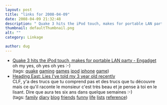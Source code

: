 ```yaml
---
layout: post
title: "links for 2008-04-09"
date: 2008-04-09 21:32:48
description: " Quake 3 hits the iPod touch, makes for portable LAN party - Engadget oh my yes, oh yes oh yes  -- -) (tags --  quake gaming games ipod iphone game) Heading East --  Lies I&#8217;ve told my 3 year old recently CLF,&#8230;"
thumbnail: defaultThumbnail.png
alt: ""
category: Linkage

author: dug
---
```


<ul class="delicious">
	<li>
		<div class="delicious-link"><a href="http://www.engadget.com/2008/04/05/quake-3-hits-the-ipod-touch-makes-for-portable-lan-party/">Quake 3 hits the iPod touch, makes for portable <span class="caps">LAN </span>party - Engadget</a></div>
		<div class="delicious-extended">oh my yes, oh yes oh yes :-)</div>
		<div class="delicious-tags">(tags: <a href="http://del.icio.us/dug/quake">quake</a> <a href="http://del.icio.us/dug/gaming">gaming</a> <a href="http://del.icio.us/dug/games">games</a> <a href="http://del.icio.us/dug/ipod">ipod</a> <a href="http://del.icio.us/dug/iphone">iphone</a> <a href="http://del.icio.us/dug/game">game</a>)</div>
	</li>
	<li>
		<div class="delicious-link"><a href="http://www.mexicanpictures.com/headingeast/2008/03/lies-ive-told-my-3-year-old-re.html">Heading East: Lies I've told my 3 year old recently</a></div>
		<div class="delicious-extended"><span class="caps">CLF, </span>y'a des trucs que tu comprend pas et des trucs que tu découvre mais ce qu'il raconte le monsieur c'est très beau et je pense à toi en le lisant. Dire que aura tes six ans dans quelque semaines :-)</div>
		<div class="delicious-tags">(tags: <a href="http://del.icio.us/dug/family">family</a> <a href="http://del.icio.us/dug/diary">diary</a> <a href="http://del.icio.us/dug/blog">blog</a> <a href="http://del.icio.us/dug/friends">friends</a> <a href="http://del.icio.us/dug/funny">funny</a> <a href="http://del.icio.us/dug/life">life</a> <a href="http://del.icio.us/dug/lists">lists</a> <a href="http://del.icio.us/dug/reference">reference</a>)</div>
	</li>
</ul>
